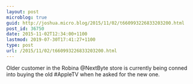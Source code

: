 ```yaml
---
layout: post
microblog: true
guid: http://joshua.micro.blog/2015/11/02/t660993226833203200.html
post_id: 36750
date: 2015-11-02T12:34:00+1100
lastmod: 2019-07-30T17:41:27+1100
type: post
url: /2015/11/02/t660993226833203200.html
---
```

Older customer in the Robina @NextByte store is currently being conned into buying the old #AppleTV when he asked for the new one.
